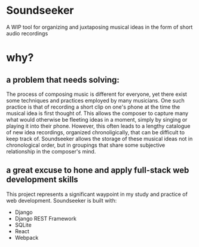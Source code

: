 # Soundseeker
A WIP tool for organizing and juxtaposing musical ideas in the form of short audio recordings

# why?

## a problem that needs solving:
The process of composing music is different for everyone, yet there exist some techniques and practices employed by many musicians. One such practice is that of recording a short clip on one's phone at the time the musical idea is first thought of. This allows the composer to capture many what would otherwise be fleeting ideas in a moment, simply by singing or playing it into their phone. However, this often leads to a lengthy catalogue of new idea recordings, organized chronoligically, that can be difficult to keep track of. Soundseeker allows the storage of these musical ideas not in chronological order, but in groupings that share some subjective relationship in the composer's mind.

## a great excuse to hone and apply full-stack web development skills
This project represents a significant waypoint in my study and practice of web development. Soundseeker is built with:
- Django
- Django REST Framework
- SQLite
- React
- Webpack
